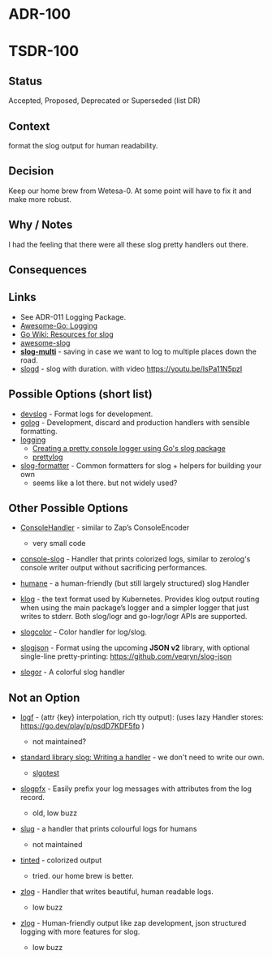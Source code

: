 # ADR-100
# TSDR-100

## Status

Accepted, Proposed, Deprecated or Superseded (list DR)

## Context

format the slog output for human readability.

## Decision

Keep our home brew from Wetesa-0. At some point will have to fix it and make
more robust.

## Why / Notes

I had the feeling that there were all these slog pretty handlers out there. 

## Consequences




## Links
- See ADR-011 Logging Package.
- [Awesome-Go: Logging](https://github.com/avelino/awesome-go?tab=readme-ov-file#logging)
- [Go Wiki: Resources for slog](https://go.dev/wiki/Resources-for-slog)
- [awesome-slog](https://github.com/go-slog/awesome-slog)
- **[slog-multi](https://github.com/samber/slog-multi)** - saving in case we want to log to multiple places down the road.
- [slogd](https://github.com/kaihendry/slogd) - slog with duration. with video https://youtu.be/IsPa11N5pzI

## Possible Options (short list)

- [devslog](https://github.com/golang-cz/devslog) - Format logs for development.
- [golog](https://github.com/primalskill/golog) - Development, discard and production handlers with sensible formatting.
- [logging](https://github.com/dusted-go/logging)
  - [Creating a pretty console logger using Go's slog package](https://dusted.codes/creating-a-pretty-console-logger-using-gos-slog-package)
  - [prettylog](https://github.com/sytallax/prettylog)
- [slog-formatter](https://github.com/samber/slog-formatter) - Common formatters for slog + helpers for building your own
  - seems like a lot there. but not widely used?

## Other Possible Options

- [ConsoleHandler](https://gist.github.com/wijayaerick/de3de10c47a79d5310968ba5ff101a19) - similar to Zap’s ConsoleEncoder
  - very small code
- [console-slog](https://github.com/phsym/console-slog) - Handler that prints colorized logs, similar to zerolog's console writer output without sacrificing performances.
- [humane](https://github.com/telemachus/humane) - a human-friendly (but still largely structured) slog Handler
- [klog](https://github.com/kubernetes/klog) - the text format used by Kubernetes. Provides klog output routing when using the main package’s logger and a simpler logger that just writes to stderr. Both slog/logr and go-logr/logr APIs are supported.
- [slogcolor](https://github.com/MatusOllah/slogcolor) - Color handler for log/slog.

- [slogjson](https://github.com/veqryn/slog-json) - Format using the upcoming **JSON v2** library, with optional single-line pretty-printing: https://github.com/veqryn/slog-json
- [slogor](https://gitlab.com/greyxor/slogor) - A colorful slog handler

## Not an Option

- [logf](https://pkg.go.dev/github.com/AndrewHarrisSPU/logf) - (attr {key} interpolation, rich tty output):  (uses lazy Handler stores: https://go.dev/play/p/psdD7KDF5fp )
  - not maintained?
- [standard library slog: Writing a handler](https://pkg.go.dev/log/slog@go1.24.1#hdr-Writing_a_handler) - we don't need to write our own.
  - [slgotest](https://pkg.go.dev/testing/slogtest@go1.24.1)

- [slogpfx](https://github.com/dpotapov/slogpfx) - Easily prefix your log messages with attributes from the log record.
  - old, low buzz


- [slug](https://github.com/dotse/slug) - a handler that prints colourful logs for humans
  - not maintained
- [tinted](https://pkg.go.dev/github.com/lmittmann/tint) - colorized output
  - tried. our home brew is better.  
- [zlog](https://github.com/jeffry-luqman/zlog) - Handler that writes beautiful, human readable logs.
  - low buzz
- [zlog](https://github.com/icefed/zlog) - Human-friendly output like zap development, json structured logging with more features for slog.
  - low buzz  